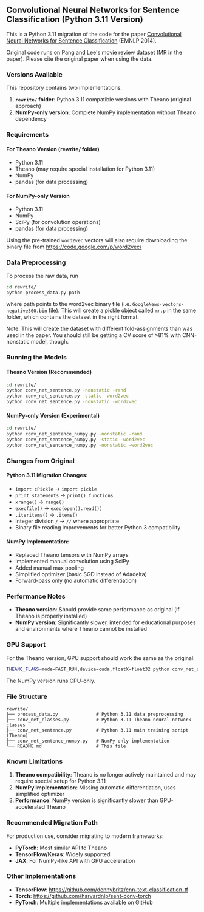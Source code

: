 ## Convolutional Neural Networks for Sentence Classification (Python 3.11 Version)

This is a Python 3.11 migration of the code for the paper [Convolutional Neural Networks for Sentence Classification](http://arxiv.org/abs/1408.5882) (EMNLP 2014).

Original code runs on Pang and Lee's movie review dataset (MR in the paper).
Please cite the original paper when using the data.

### Versions Available

This repository contains two implementations:

1. **`rewrite/` folder**: Python 3.11 compatible versions with Theano (original approach)
2. **NumPy-only version**: Complete NumPy implementation without Theano dependency

### Requirements

#### For Theano Version (rewrite/ folder)

- Python 3.11
- Theano (may require special installation for Python 3.11)
- NumPy
- pandas (for data processing)

#### For NumPy-only Version

- Python 3.11
- NumPy
- SciPy (for convolution operations)
- pandas (for data processing)

Using the pre-trained `word2vec` vectors will also require downloading the binary file from
https://code.google.com/p/word2vec/

### Data Preprocessing

To process the raw data, run

```bash
cd rewrite/
python process_data.py path
```

where path points to the word2vec binary file (i.e. `GoogleNews-vectors-negative300.bin` file).
This will create a pickle object called `mr.p` in the same folder, which contains the dataset
in the right format.

Note: This will create the dataset with different fold-assignments than was used in the paper.
You should still be getting a CV score of >81% with CNN-nonstatic model, though.

### Running the Models

#### Theano Version (Recommended)

```bash
cd rewrite/
python conv_net_sentence.py -nonstatic -rand
python conv_net_sentence.py -static -word2vec
python conv_net_sentence.py -nonstatic -word2vec
```

#### NumPy-only Version (Experimental)

```bash
cd rewrite/
python conv_net_sentence_numpy.py -nonstatic -rand
python conv_net_sentence_numpy.py -static -word2vec
python conv_net_sentence_numpy.py -nonstatic -word2vec
```

### Changes from Original

#### Python 3.11 Migration Changes:

- `import cPickle` → `import pickle`
- `print statements` → `print() functions`
- `xrange()` → `range()`
- `execfile()` → `exec(open().read())`
- `.iteritems()` → `.items()`
- Integer division `/` → `//` where appropriate
- Binary file reading improvements for better Python 3 compatibility

#### NumPy Implementation:

- Replaced Theano tensors with NumPy arrays
- Implemented manual convolution using SciPy
- Added manual max pooling
- Simplified optimizer (basic SGD instead of Adadelta)
- Forward-pass only (no automatic differentiation)

### Performance Notes

- **Theano version**: Should provide same performance as original (if Theano is properly installed)
- **NumPy version**: Significantly slower, intended for educational purposes and environments where Theano cannot be installed

### GPU Support

For the Theano version, GPU support should work the same as the original:

```bash
THEANO_FLAGS=mode=FAST_RUN,device=cuda,floatX=float32 python conv_net_sentence.py -nonstatic -word2vec
```

The NumPy version runs CPU-only.

### File Structure

```
rewrite/
├── process_data.py              # Python 3.11 data preprocessing
├── conv_net_classes.py          # Python 3.11 Theano neural network classes
├── conv_net_sentence.py         # Python 3.11 main training script (Theano)
├── conv_net_sentence_numpy.py   # NumPy-only implementation
└── README.md                    # This file
```

### Known Limitations

1. **Theano compatibility**: Theano is no longer actively maintained and may require special setup for Python 3.11
2. **NumPy implementation**: Missing automatic differentiation, uses simplified optimizer
3. **Performance**: NumPy version is significantly slower than GPU-accelerated Theano

### Recommended Migration Path

For production use, consider migrating to modern frameworks:

- **PyTorch**: Most similar API to Theano
- **TensorFlow/Keras**: Widely supported
- **JAX**: For NumPy-like API with GPU acceleration

### Other Implementations

- **TensorFlow**: https://github.com/dennybritz/cnn-text-classification-tf
- **Torch**: https://github.com/harvardnlp/sent-conv-torch
- **PyTorch**: Multiple implementations available on GitHub
